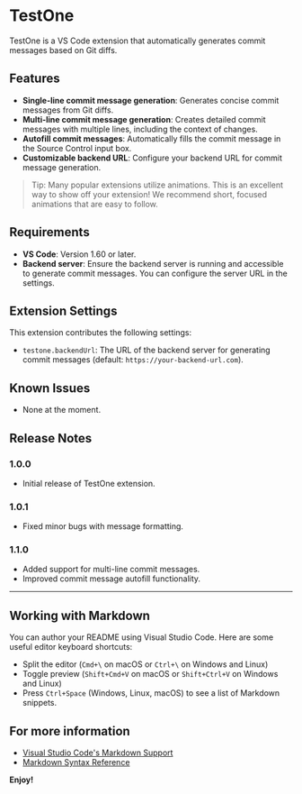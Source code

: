 # TestOne

TestOne is a VS Code extension that automatically generates commit messages based on Git diffs.

## Features

- **Single-line commit message generation**: Generates concise commit messages from Git diffs.
- **Multi-line commit message generation**: Creates detailed commit messages with multiple lines, including the context of changes.
- **Autofill commit messages**: Automatically fills the commit message in the Source Control input box.
- **Customizable backend URL**: Configure your backend URL for commit message generation.


> Tip: Many popular extensions utilize animations. This is an excellent way to show off your extension! We recommend short, focused animations that are easy to follow.

## Requirements

- **VS Code**: Version 1.60 or later.
- **Backend server**: Ensure the backend server is running and accessible to generate commit messages. You can configure the server URL in the settings.

## Extension Settings

This extension contributes the following settings:

- `testone.backendUrl`: The URL of the backend server for generating commit messages (default: `https://your-backend-url.com`).
  
## Known Issues

- None at the moment.

## Release Notes

### 1.0.0

- Initial release of TestOne extension.
  
### 1.0.1

- Fixed minor bugs with message formatting.

### 1.1.0

- Added support for multi-line commit messages.
- Improved commit message autofill functionality.

---

## Working with Markdown

You can author your README using Visual Studio Code. Here are some useful editor keyboard shortcuts:

- Split the editor (`Cmd+\` on macOS or `Ctrl+\` on Windows and Linux)
- Toggle preview (`Shift+Cmd+V` on macOS or `Shift+Ctrl+V` on Windows and Linux)
- Press `Ctrl+Space` (Windows, Linux, macOS) to see a list of Markdown snippets.

## For more information

- [Visual Studio Code's Markdown Support](http://code.visualstudio.com/docs/languages/markdown)
- [Markdown Syntax Reference](https://help.github.com/articles/markdown-basics/)

**Enjoy!**
